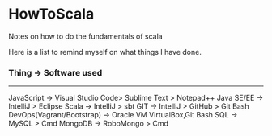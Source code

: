 # HowToScala
Notes on how to do the fundamentals of scala

Here is a list to remind myself on what things I have done.


### Thing -> Software used
________________________
JavaScript  -> Visual Studio Code> Sublime Text > Notepad++
Java SE/EE -> IntelliJ > Eclipse
Scala -> IntelliJ > sbt
GIT -> IntelliJ > GitHub > Git Bash
DevOps(Vagrant/Bootstrap) -> Oracle VM VirtualBox,Git Bash
SQL -> MySQL > Cmd
MongoDB -> RoboMongo > Cmd
